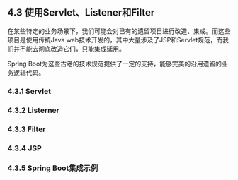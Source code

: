 ## 4.3 使用Servlet、Listener和Filter

在某些特定的业务场景下，我们可能会对已有的遗留项目进行改造、集成。而这些项目是使用传统Java web技术开发的，其中大量涉及了JSP和Servlet规范，而我们并不能去彻底改造它们，只能集成延用。

Spring Boot为这些古老的技术规范提供了一定的支持，能够完美的沿用遗留的业务逻辑代码。

### 4.3.1 Servlet

### 4.3.2 Listerner

### 4.3.3 Filter

### 4.3.4 JSP

### 4.3.5 Spring Boot集成示例

